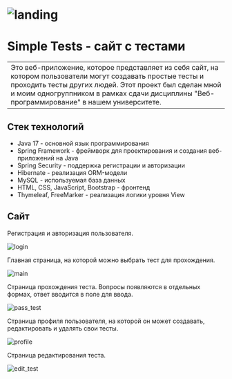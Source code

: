 # ![landing](https://user-images.githubusercontent.com/57320850/192610838-ef74eb3d-08b6-4671-b26d-2c8e77e8201b.jpg)
# Simple Tests - сайт с тестами

<table>
<tr>
<td>
  Это веб-приложение, которое представляет из себя сайт, на котором пользователи могут создавать простые тесты и проходить тесты других людей.
  Этот проект был сделан мной и моим одногруппником в рамках сдачи дисциплины "Веб-программирование" в нашем университете.
</td>
</tr>
</table>

## Стек технологий
- Java 17 - основной язык программирования
- Spring Framework - фреймворк для проектирования и создания веб-приложений на Java
- Spring Security - поддержка регистрации и авторизации
- Hibernate - реализация ORM-модели
- MySQL - используемая база данных
- HTML, CSS, JavaScript, Bootstrap - фронтенд
- Thymeleaf, FreeMarker - реализация логики уровня View

## Сайт
Регистрация и авторизация пользователя.

![login](https://user-images.githubusercontent.com/57320850/192615411-7c161bf7-c550-466d-894d-491dd643ca9d.jpg)

Главная страница, на которой можно выбрать тест для прохождения.

![main](https://user-images.githubusercontent.com/57320850/192617089-11bc86c9-28d1-4053-9146-1470d6325623.jpg)

Страница прохождения теста. Вопросы появляются в отдельных формах, ответ вводится в поле для ввода.

![pass_test](https://user-images.githubusercontent.com/57320850/192617364-381292d1-4557-4ce8-b0a9-b424dcc88e2d.jpg)

Страница профиля пользователя, на которой он может создавать, редактировать и удалять свои тесты.

![profile](https://user-images.githubusercontent.com/57320850/192617714-434cb0e3-e4d5-4b26-ab95-1f187e42c900.jpg)

Страница редактирования теста.

![edit_test](https://user-images.githubusercontent.com/57320850/192617883-29ed99bb-2a94-4a98-a764-022a8ce73a50.jpg)
